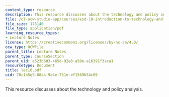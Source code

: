 ```yaml
---
content_type: resource
description: This resource discusses about the technology and policy analysis.
file: /ol-ocw-studio-app/courses/esd-10-introduction-to-technology-and-policy-fall-2006/70c145e908a49e4e751eef1569b54c09_lec16.pdf
file_size: 175146
file_type: application/pdf
learning_resource_types:
- Lecture Notes
license: https://creativecommons.org/licenses/by-nc-sa/4.0/
ocw_type: OCWFile
parent_title: Lecture Notes
parent_type: CourseSection
parent_uid: e523b603-465d-92e8-a50e-a16391f3aca1
resourcetype: Document
title: lec16.pdf
uid: 70c145e9-08a4-9e4e-751e-ef1569b54c09
---
```

This resource discusses about the technology and policy analysis.